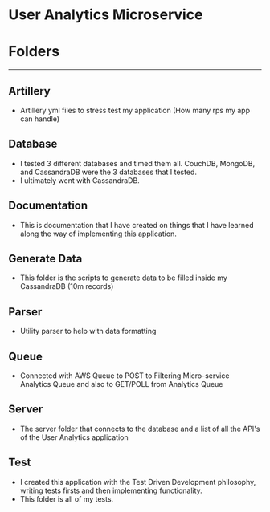 # User Analytics Microservice

# Folders
---
## Artillery
- Artillery yml files to stress test my application (How many rps my app can handle)

## Database
- I tested 3 different databases and timed them all. CouchDB, MongoDB, and CassandraDB were the 3 databases that I tested.  
- I ultimately went with CassandraDB.

## Documentation
- This is documentation that I have created on things that I have learned along the way of implementing this application.

## Generate Data
- This folder is the scripts to generate data to be filled inside my CassandraDB (10m records)

## Parser
- Utility parser to help with data formatting

## Queue
- Connected with AWS Queue to POST to Filtering Micro-service Analytics Queue and also to GET/POLL from Analytics Queue

## Server
- The server folder that connects to the database and a list of all the API's of the User Analytics application

## Test
- I created this application with the Test Driven Development philosophy, writing tests firsts and then implementing functionality.   
- This folder is all of my tests.

